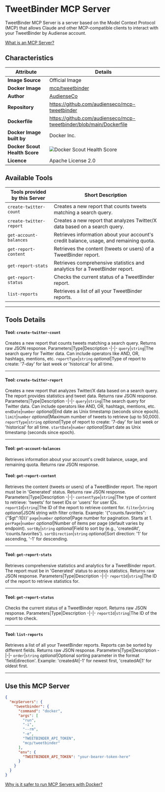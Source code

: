 # TweetBinder MCP Server

TweetBinder MCP Server is a server based on the Model Context Protocol (MCP) that allows Claude and other MCP-compatible clients to interact with your TweetBinder by Audiense account.

[What is an MCP Server?](https://www.anthropic.com/news/model-context-protocol)

## Characteristics
Attribute|Details|
|-|-|
**Image Source**|Official Image
**Docker Image**|[mcp/tweetbinder](https://hub.docker.com/repository/docker/mcp/tweetbinder)
**Author**|[AudienseCo](https://github.com/AudienseCo)
**Repository**|https://github.com/audienseco/mcp-tweetbinder
**Dockerfile**|https://github.com/audienseco/mcp-tweetbinder/blob/main/Dockerfile
**Docker Image built by**|Docker Inc.
**Docker Scout Health Score**| ![Docker Scout Health Score](https://api.scout.docker.com/v1/policy/insights/org-image-score/badge/mcp/tweetbinder)
**Licence**|Apache License 2.0

## Available Tools
Tools provided by this Server|Short Description
-|-
`create-twitter-count`|Creates a new report that counts tweets matching a search query.|
`create-twitter-report`|Creates a new report that analyzes Twitter/X data based on a search query.|
`get-account-balances`|Retrieves information about your account's credit balance, usage, and remaining quota.|
`get-report-content`|Retrieves the content (tweets or users) of a TweetBinder report.|
`get-report-stats`|Retrieves comprehensive statistics and analytics for a TweetBinder report.|
`get-report-status`|Checks the current status of a TweetBinder report.|
`list-reports`|Retrieves a list of all your TweetBinder reports.|

---
## Tools Details

#### Tool: **`create-twitter-count`**
Creates a new report that counts tweets matching a search query. Returns raw JSON response.
Parameters|Type|Description
-|-|-
`query`|`string`|The search query for Twitter data. Can include operators like AND, OR, hashtags, mentions, etc.
`reportType`|`string` *optional*|Type of report to create: '7-day' for last week or 'historical' for all time.

---
#### Tool: **`create-twitter-report`**
Creates a new report that analyzes Twitter/X data based on a search query. The report provides statistics and tweet data. Returns raw JSON response.
Parameters|Type|Description
-|-|-
`query`|`string`|The search query for Twitter data. Can include operators like AND, OR, hashtags, mentions, etc.
`endDate`|`number` *optional*|End date as Unix timestamp (seconds since epoch).
`limit`|`number` *optional*|Maximum number of tweets to retrieve (up to 50,000).
`reportType`|`string` *optional*|Type of report to create: '7-day' for last week or 'historical' for all time.
`startDate`|`number` *optional*|Start date as Unix timestamp (seconds since epoch).

---
#### Tool: **`get-account-balances`**
Retrieves information about your account's credit balance, usage, and remaining quota. Returns raw JSON response.
#### Tool: **`get-report-content`**
Retrieves the content (tweets or users) of a TweetBinder report. The report must be in 'Generated' status. Returns raw JSON response.
Parameters|Type|Description
-|-|-
`contentType`|`string`|The type of content to retrieve: 'tweets' for tweet IDs or 'users' for user IDs.
`reportId`|`string`|The ID of the report to retrieve content for.
`filter`|`string` *optional*|JSON string with filter criteria. Example: '{"counts.favorites":{"$gt":10}}'
`page`|`number` *optional*|Page number for pagination. Starts at 1.
`perPage`|`number` *optional*|Number of items per page (default varies by endpoint).
`sortBy`|`string` *optional*|Field to sort by (e.g., 'createdAt', 'counts.favorites').
`sortDirection`|`string` *optional*|Sort direction: '1' for ascending, '-1' for descending.

---
#### Tool: **`get-report-stats`**
Retrieves comprehensive statistics and analytics for a TweetBinder report. The report must be in 'Generated' status to access statistics. Returns raw JSON response.
Parameters|Type|Description
-|-|-
`reportId`|`string`|The ID of the report to retrieve statistics for.

---
#### Tool: **`get-report-status`**
Checks the current status of a TweetBinder report. Returns raw JSON response.
Parameters|Type|Description
-|-|-
`reportId`|`string`|The ID of the report to check.

---
#### Tool: **`list-reports`**
Retrieves a list of all your TweetBinder reports. Reports can be sorted by different fields. Returns raw JSON response.
Parameters|Type|Description
-|-|-
`order`|`string` *optional*|Optional sorting parameter in the format 'field|direction'. Example: 'createdAt|-1' for newest first, 'createdAt|1' for oldest first.

---
## Use this MCP Server

```json
{
  "mcpServers": {
    "tweetbinder": {
      "command": "docker",
      "args": [
        "run",
        "-i",
        "--rm",
        "-e",
        "TWEETBINDER_API_TOKEN",
        "mcp/tweetbinder"
      ],
      "env": {
        "TWEETBINDER_API_TOKEN": "your-bearer-token-here"
      }
    }
  }
}
```

[Why is it safer to run MCP Servers with Docker?](https://www.docker.com/blog/the-model-context-protocol-simplifying-building-ai-apps-with-anthropic-claude-desktop-and-docker/)

